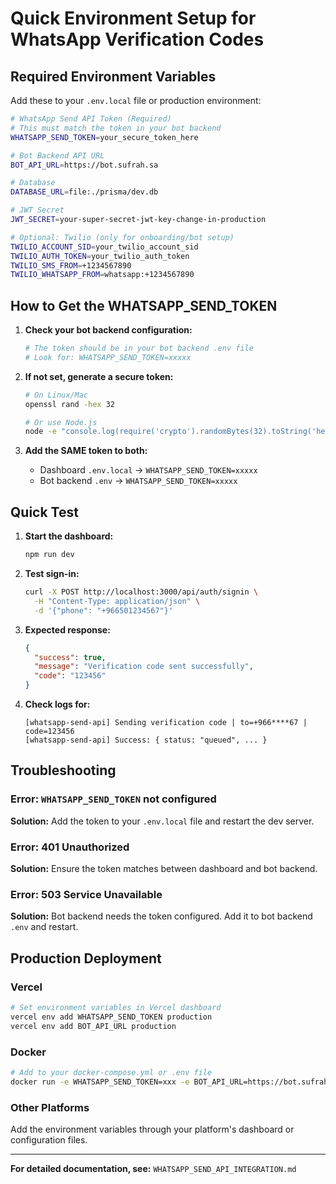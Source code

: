 # Quick Environment Setup for WhatsApp Verification Codes

## Required Environment Variables

Add these to your `.env.local` file or production environment:

```bash
# WhatsApp Send API Token (Required)
# This must match the token in your bot backend
WHATSAPP_SEND_TOKEN=your_secure_token_here

# Bot Backend API URL
BOT_API_URL=https://bot.sufrah.sa

# Database
DATABASE_URL=file:./prisma/dev.db

# JWT Secret
JWT_SECRET=your-super-secret-jwt-key-change-in-production

# Optional: Twilio (only for onboarding/bot setup)
TWILIO_ACCOUNT_SID=your_twilio_account_sid
TWILIO_AUTH_TOKEN=your_twilio_auth_token
TWILIO_SMS_FROM=+1234567890
TWILIO_WHATSAPP_FROM=whatsapp:+1234567890
```

## How to Get the WHATSAPP_SEND_TOKEN

1. **Check your bot backend configuration:**
   ```bash
   # The token should be in your bot backend .env file
   # Look for: WHATSAPP_SEND_TOKEN=xxxxx
   ```

2. **If not set, generate a secure token:**
   ```bash
   # On Linux/Mac
   openssl rand -hex 32
   
   # Or use Node.js
   node -e "console.log(require('crypto').randomBytes(32).toString('hex'))"
   ```

3. **Add the SAME token to both:**
   - Dashboard `.env.local` → `WHATSAPP_SEND_TOKEN=xxxxx`
   - Bot backend `.env` → `WHATSAPP_SEND_TOKEN=xxxxx`

## Quick Test

1. **Start the dashboard:**
   ```bash
   npm run dev
   ```

2. **Test sign-in:**
   ```bash
   curl -X POST http://localhost:3000/api/auth/signin \
     -H "Content-Type: application/json" \
     -d '{"phone": "+966501234567"}'
   ```

3. **Expected response:**
   ```json
   {
     "success": true,
     "message": "Verification code sent successfully",
     "code": "123456"
   }
   ```

4. **Check logs for:**
   ```
   [whatsapp-send-api] Sending verification code | to=+966****67 | code=123456
   [whatsapp-send-api] Success: { status: "queued", ... }
   ```

## Troubleshooting

### Error: `WHATSAPP_SEND_TOKEN` not configured

**Solution:** Add the token to your `.env.local` file and restart the dev server.

### Error: 401 Unauthorized

**Solution:** Ensure the token matches between dashboard and bot backend.

### Error: 503 Service Unavailable

**Solution:** Bot backend needs the token configured. Add it to bot backend `.env` and restart.

## Production Deployment

### Vercel

```bash
# Set environment variables in Vercel dashboard
vercel env add WHATSAPP_SEND_TOKEN production
vercel env add BOT_API_URL production
```

### Docker

```bash
# Add to your docker-compose.yml or .env file
docker run -e WHATSAPP_SEND_TOKEN=xxx -e BOT_API_URL=https://bot.sufrah.sa ...
```

### Other Platforms

Add the environment variables through your platform's dashboard or configuration files.

---

**For detailed documentation, see:** `WHATSAPP_SEND_API_INTEGRATION.md`

